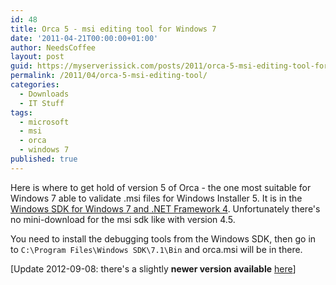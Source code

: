 ```yaml
---
id: 48
title: Orca 5 - msi editing tool for Windows 7
date: '2011-04-21T00:00:00+01:00'
author: NeedsCoffee
layout: post
guid: https://myserverissick.com/posts/2011/orca-5-msi-editing-tool-for-windows-7
permalink: /2011/04/orca-5-msi-editing-tool/
categories:
  - Downloads
  - IT Stuff
tags:
  - microsoft
  - msi
  - orca
  - windows 7
published: true
---
```


Here is where to get hold of version 5 of Orca - the one most suitable for Windows 7 able to validate .msi files for Windows Installer 5. It is in the [Windows SDK for Windows 7 and .NET Framework 4](https://www.microsoft.com/downloads/en/details.aspx?FamilyID=6b6c21d2-2006-4afa-9702-529fa782d63b). Unfortunately there's no mini-download for the msi sdk like with version 4.5.

You need to install the debugging tools from the Windows SDK, then go in to `C:\Program Files\Windows SDK\7.1\Bin` and orca.msi will be in there.

\[Update 2012-09-08: there's a slightly **newer version available** [here](/2012/09/orca-5-for-windows-8/)\]
